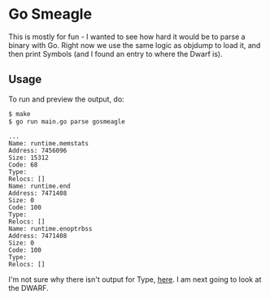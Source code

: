 # Go Smeagle

This is mostly for fun - I wanted to see how hard it would be to parse a binary
with Go. Right now we use the same logic as objdump to load it, and then print
Symbols (and I found an entry to where the Dwarf is).


## Usage

To run and preview the output, do:

```bash
$ make
$ go run main.go parse gosmeagle
```
```
...
Name: runtime.memstats
Address: 7456096
Size: 15312
Code: 68
Type: 
Relocs: []
Name: runtime.end
Address: 7471408
Size: 0
Code: 100
Type: 
Relocs: []
Name: runtime.enoptrbss
Address: 7471408
Size: 0
Code: 100
Type: 
Relocs: []
```

I'm not sure why there isn't output for Type, [here](https://cs.opensource.google/go/go/+/refs/tags/go1.17.1:src/cmd/internal/objfile/objfile.go;l=44;drc=refs%2Ftags%2Fgo1.17.1). I am next going to look at the DWARF.
